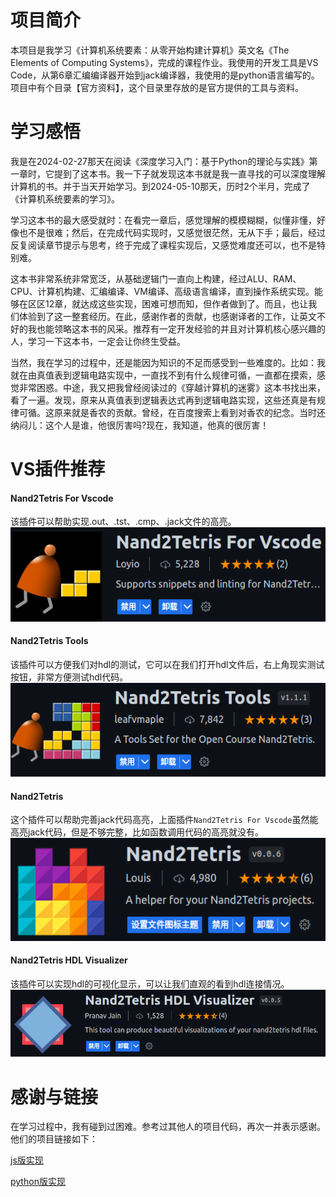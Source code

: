 # 项目简介
本项目是我学习《计算机系统要素：从零开始构建计算机》英文名《The Elements of Computing Systems》，完成的课程作业。我使用的开发工具是VS Code，从第6章汇编编译器开始到jack编译器，我使用的是python语言编写的。项目中有个目录【官方资料】，这个目录里存放的是官方提供的工具与资料。

# 学习感悟
我是在2024-02-27那天在阅读《深度学习入门：基于Python的理论与实践》第一章时，它提到了这本书。我一下子就发现这本书就是我一直寻找的可以深度理解计算机的书。并于当天开始学习。到2024-05-10那天，历时2个半月，完成了《计算机系统要素的学习》。

学习这本书的最大感受就时：在看完一章后，感觉理解的模模糊糊，似懂非懂，好像也不是很难；然后，在完成代码实现时，又感觉很茫然，无从下手；最后，经过反复阅读章节提示与思考，终于完成了课程实现后，又感觉难度还可以，也不是特别难。

这本书非常系统非常宽泛，从基础逻辑门一直向上构建，经过ALU、RAM、CPU、计算机构建、汇编编译、VM编译、高级语言编译，直到操作系统实现。能够在区区12章，就达成这些实现，困难可想而知，但作者做到了。而且，也让我们体验到了这一整套经历。在此，感谢作者的贡献，也感谢译者的工作，让英文不好的我也能领略这本书的风采。推荐有一定开发经验的并且对计算机核心感兴趣的人，学习一下这本书，一定会让你终生受益。

当然，我在学习的过程中，还是能因为知识的不足而感受到一些难度的。比如：我就在由真值表到逻辑电路实现中，一直找不到有什么规律可循，一直都在摸索，感觉非常困惑。中途，我又把我曾经阅读过的《穿越计算机的迷雾》这本书找出来，看了一遍。发现，原来从真值表到逻辑表达式再到逻辑电路实现，这些还真是有规律可循。这原来就是香农的贡献。曾经，在百度搜索上看到对香农的纪念。当时还纳闷儿：这个人是谁，他很厉害吗?现在，我知道，他真的很厉害！

# VS插件推荐
#### Nand2Tetris For Vscode
该插件可以帮助实现.out、.tst、.cmp、.jack文件的高亮。
![](./assets/imgs/Nand2TetrisForVscode.png)
#### Nand2Tetris Tools
该插件可以方便我们对hdl的测试，它可以在我们打开hdl文件后，右上角现实测试按钮，非常方便测试hdl代码。
![](./assets/imgs/Nand2TetrisTools.png)
#### Nand2Tetris
这个插件可以帮助完善jack代码高亮，上面插件`Nand2Tetris For Vscode`虽然能高亮jack代码，但是不够完整，比如函数调用代码的高亮就没有。
![](./assets/imgs/Nand2Tetris.png)
#### Nand2Tetris HDL Visualizer
该插件可以实现hdl的可视化显示，可以让我们直观的看到hdl连接情况。
![](./assets/imgs/nand2tetris-hdl-visualizer.png)

# 感谢与链接
在学习过程中，我有碰到过困难。参考过其他人的项目代码，再次一并表示感谢。他们的项目链接如下：

[js版实现](https://github.com/woai3c/nand2tetris/tree/master)

[python版实现](https://github.com/xrahoo/nand2tetris-python)